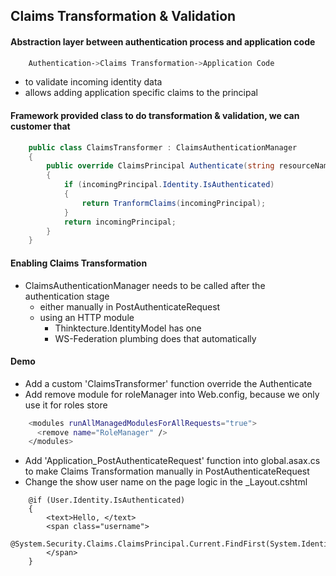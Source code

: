 ## Claims Transformation & Validation
#### Abstraction layer between authentication process and application code
```sh
    Authentication->Claims Transformation->Application Code
```
* to validate incoming identity data
* allows adding application specific claims to the principal
#### Framework provided class to do transformation & validation, we can customer that
```cs
    public class ClaimsTransformer : ClaimsAuthenticationManager
    {
        public override ClaimsPrincipal Authenticate(string resourceName, ClaimsPrincipal incomingPrincipal)
        {
            if (incomingPrincipal.Identity.IsAuthenticated)
            {
                return TranformClaims(incomingPrincipal);
            }
            return incomingPrincipal;
        }
    }

```
#### Enabling Claims Transformation
* ClaimsAuthenticationManager needs to be called after the authentication stage
    * either manually in PostAuthenticateRequest
    * using an HTTP module
        * Thinktecture.IdentityModel has one
        * WS-Federation plumbing does that automatically
#### Demo
* Add a custom 'ClaimsTransformer' function override the Authenticate
* Add remove module for roleManager into Web.config, because we only use it for roles store
```sh
    <modules runAllManagedModulesForAllRequests="true">
      <remove name="RoleManager" />
    </modules>
```
* Add 'Application_PostAuthenticateRequest' function into global.asax.cs to make Claims Transformation manually in PostAuthenticateRequest
* Change the show user name on the page logic in the _Layout.cshtml
```cshtml
    @if (User.Identity.IsAuthenticated)
    {
        <text>Hello, </text>
        <span class="username">
            @System.Security.Claims.ClaimsPrincipal.Current.FindFirst(System.IdentityModel.Claims.ClaimTypes.GivenName).Value
        </span>
    }
```
